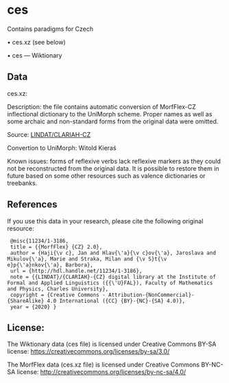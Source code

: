 # ces


Contains paradigms for Czech

• ces.xz (see below)

• ces — Wiktionary

## Data
ces.xz: 

Description: the file contains automatic conversion of MorfFlex-CZ inflectional dictionary to the UniMorph scheme. Proper names as well as some archaic and non-standard forms from the original data were omitted.

Source: [LINDAT/CLARIAH-CZ](https://lindat.mff.cuni.cz/repository/xmlui/handle/11234/1-3186)

Convertion to UniMorph: Witold Kieraś

Known issues: forms of reflexive verbs lack reflexive markers as they could not be reconstructed from the original data. It is possible to restore them in future based on some other resources such as valence dictionaries or treebanks.

## References
If you use this data in your research, please cite the following original resource:
```
 @misc{11234/1-3186,
 title = {{MorfFlex} {CZ} 2.0},
 author = {Haji{\v c}, Jan and Hlav{\'a}{\v c}ov{\'a}, Jaroslava and Mikulov{\'a}, Marie and Straka, Milan and {\v S}t{\v e}p{\'a}nkov{\'a}, Barbora},
 url = {http://hdl.handle.net/11234/1-3186},
 note = {{LINDAT}/{CLARIAH}-{CZ} digital library at the Institute of Formal and Applied Linguistics ({{\'U}FAL}), Faculty of Mathematics and Physics, Charles University},
 copyright = {Creative Commons - Attribution-{NonCommercial}-{ShareAlike} 4.0 International ({CC} {BY}-{NC}-{SA} 4.0)},
 year = {2020} }
```

## License:
The Wiktionary data (ces file) is licensed under Creative Commons BY-SA license:
https://creativecommons.org/licenses/by-sa/3.0/

The MorfFlex data (ces.xz file) is licensed under Creative Commons BY-NC-SA license:
http://creativecommons.org/licenses/by-nc-sa/4.0/

